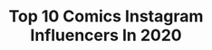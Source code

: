 ---
title: Top 10 Comics Instagram Influencers In 2020
description: >-
  Find top comics Instagram influencers in 2020. Most popular hashtags: #dccomics #disney #batman #jeans.
platform: Instagram
profiles:
  - username: "tommysiegel"
    fullname: >-
      Tommy Siegel
    location: "United States"
    followers: 167588
    engagement: 919
    commentsToLikes: 0.010445
    id: ck6tqorsossro0j71rqtc97uu
    verified: true
    hashtags: "#comics"
  - username: "comics"
    fullname: >-
      Comics
    location: "United States"
    followers: 1005774
    engagement: 140
    commentsToLikes: 0.005571
    id: ck0twt8ktgn2c0i19la6vmgtd
    verified: true
    hashtags: "#overate, #honey, #dogs, #life"
  - username: "madelinestarr7"
    fullname: >-
      Madeline Starr
    location: "United States"
    followers: 118979
    engagement: 416
    commentsToLikes: 0.055296
    id: ck15rzzfhajrf0i194gd4ags6
    verified: false
    hashtags: "#liveinfamously, #19crimespartner, #sponsoredbyturo, #nhl"
  - username: "izansabina"
    fullname: >-
      Izan 🇺🇸🇪🇸🇨🇺
    location: "United States"
    followers: 50661
    engagement: 1113
    commentsToLikes: 0.035476
    id: ck8t6lqgke1rr0j784oiacc9a
    verified: false
    hashtags: "#elegant, #palmbesch, #stayhome, #blackandwhite"
  - username: "zaira.oraison"
    fullname: >-
      Zaira Oraison
    location: ""
    followers: 6402
    engagement: 2274
    commentsToLikes: 0.046308
    id: ckapahiruw4qm0i7877ll35ou
    verified: false
    hashtags: "#rachelcosplay, #leviackerman, #disneyworld, #kiyoko"
  - username: "qeeriefire"
    fullname: >-
      Justyna 🔥
    location: "Poland"
    followers: 20964
    engagement: 1344
    commentsToLikes: 0.036933
    id: ck0w6ezy8892n0i19b3l6lf3r
    verified: false
    hashtags: "#bonjovi, #ironmaiden40, #thrashmetal"
  - username: "hakusa.kuri"
    fullname: >-
      Hakusa.Cry
    location: "Italy"
    followers: 34310
    engagement: 396
    commentsToLikes: 0.065879
    id: ck5homdchptio0i11fe9kep8s
    verified: false
    hashtags: "#staypositive, #bunnygirl, #mermaid, #fatestaynight"
  - username: "oc_nerd_swagger"
    fullname: >-
      OC Nerd Swagger
    location: "United States"
    followers: 17777
    engagement: 937
    commentsToLikes: 0.033094
    id: ck0w4ew0gy8p00i19551rvnl9
    verified: false
    hashtags: "#darthvader, #fantasticfour, #hansolo, #dccomics"
  - username: "xenos.timon"
    fullname: >-
      Xenos
    location: "Germany"
    followers: 42692
    engagement: 1161
    commentsToLikes: 0.025840
    id: ck8ta6qk9qnk90j78mu9u8c5s
    verified: false
    hashtags: "#naruhina, #shippuden, #robin, #gohan"
  - username: "just_a_girl_with_an_old_car"
    fullname: >-
      Nadja M
    location: "Germany"
    followers: 10478
    engagement: 1793
    commentsToLikes: 0.026156
    id: ck8tc08ctxt900j78eor112hu
    verified: false
    hashtags: "#cruising, #nofilterneeded, #nofilter, #prettyinpink"
---